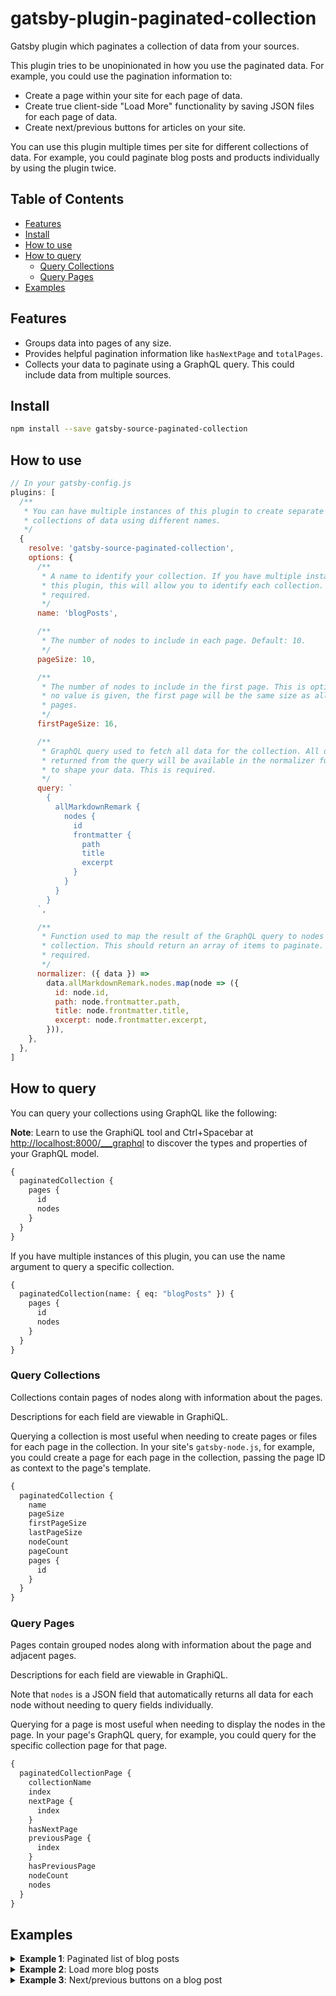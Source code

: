# gatsby-plugin-paginated-collection

Gatsby plugin which paginates a collection of data from your sources.

This plugin tries to be unopinionated in how you use the paginated data. For
example, you could use the pagination information to:

- Create a page within your site for each page of data.
- Create true client-side "Load More" functionality by saving JSON files for
  each page of data.
- Create next/previous buttons for articles on your site.

You can use this plugin multiple times per site for different collections of
data. For example, you could paginate blog posts and products individually by
using the plugin twice.

## Table of Contents

- [Features](#features)
- [Install](#install)
- [How to use](#how-to-use)
- [How to query](#how-to-query)
  - [Query Collections](#query-collections)
  - [Query Pages](#query-pages)
- [Examples](#examples)

## Features

- Groups data into pages of any size.
- Provides helpful pagination information like `hasNextPage` and `totalPages`.
- Collects your data to paginate using a GraphQL query. This could include data
  from multiple sources.

## Install

```sh
npm install --save gatsby-source-paginated-collection
```

## How to use

```javascript
// In your gatsby-config.js
plugins: [
  /**
   * You can have multiple instances of this plugin to create separate
   * collections of data using different names.
   */
  {
    resolve: 'gatsby-source-paginated-collection',
    options: {
      /**
       * A name to identify your collection. If you have multiple instances of
       * this plugin, this will allow you to identify each collection. This is
       * required.
       */
      name: 'blogPosts',

      /**
       * The number of nodes to include in each page. Default: 10.
       */
      pageSize: 10,

      /**
       * The number of nodes to include in the first page. This is optional. If
       * no value is given, the first page will be the same size as all other
       * pages.
       */
      firstPageSize: 16,

      /**
       * GraphQL query used to fetch all data for the collection. All data
       * returned from the query will be available in the normalizer function
       * to shape your data. This is required.
       */
      query: `
        {
          allMarkdownRemark {
            nodes {
              id
              frontmatter {
                path
                title
                excerpt
              }
            }
          }
        }
      `,

      /**
       * Function used to map the result of the GraphQL query to nodes in the
       * collection. This should return an array of items to paginate. This is
       * required.
       */
      normalizer: ({ data }) =>
        data.allMarkdownRemark.nodes.map(node => ({
          id: node.id,
          path: node.frontmatter.path,
          title: node.frontmatter.title,
          excerpt: node.frontmatter.excerpt,
        })),
    },
  },
]
```

## How to query

You can query your collections using GraphQL like the following:

**Note**: Learn to use the GraphiQL tool and Ctrl+Spacebar at
<http://localhost:8000/___graphql> to discover the types and properties of your
GraphQL model.

```graphql
{
  paginatedCollection {
    pages {
      id
      nodes
    }
  }
}
```

If you have multiple instances of this plugin, you can use the name argument to
query a specific collection.

```graphql
{
  paginatedCollection(name: { eq: "blogPosts" }) {
    pages {
      id
      nodes
    }
  }
}
```

### Query Collections

Collections contain pages of nodes along with information about the pages.

Descriptions for each field are viewable in GraphiQL.

Querying a collection is most useful when needing to create pages or files for
each page in the collection. In your site's `gatsby-node.js`, for example, you
could create a page for each page in the collection, passing the page ID as
context to the page's template.

```graphql
{
  paginatedCollection {
    name
    pageSize
    firstPageSize
    lastPageSize
    nodeCount
    pageCount
    pages {
      id
    }
  }
}
```

### Query Pages

Pages contain grouped nodes along with information about the page and adjacent
pages.

Descriptions for each field are viewable in GraphiQL.

Note that `nodes` is a JSON field that automatically returns all data for each
node without needing to query fields individually.

Querying for a page is most useful when needing to display the nodes in the
page. In your page's GraphQL query, for example, you could query for the
specific collection page for that page.

```graphql
{
  paginatedCollectionPage {
    collectionName
    index
    nextPage {
      index
    }
    hasNextPage
    previousPage {
      index
    }
    hasPreviousPage
    nodeCount
    nodes
  }
}
```

## Examples

<details>
  <summary><strong>Example 1</strong>: Paginated list of blog posts</summary>
  <br/>

This example creates pages of blog posts with each page containing a list of up
to 10 posts. We will use a template to generate these pages using page context
to pass the pagination information.

1. **Add the plugin to `gatsby-config.js`**

   This example assumes you are creating pages for each blog post at
   `/blog/${slug}`.

   ```javascript
   // gatsby-config.js

   module.exports = {
     plugins: [
       {
         resolve: 'gatsby-plugin-paginated-collection',
         options: {
           name: 'blog-posts',
           query: `
             {
               allMarkdownRemark {
                 nodes {
                   id
                   frontmatter {
                     path
                     title
                     excerpt
                   }
                 }
               }
             }
           `,
           normalizer: ({ data }) =>
             data.allMarkdownRemark.nodes.map(node => ({
               id: node.id,
               url: `/blog/${node.frontmatter.path}`,
               title: node.frontmatter.title,
             })),
         },
       },
     ],
   }
   ```

1. **Create a blog posts template**

   This template will be used for each page of blog posts.

   ```javascript
   // src/templates/blog.js

   import React from 'react'
   import { Link, graphql } from 'gatsby'

   const BlogPage = ({ data }) => {
     const page = data.paginatedCollectionPage
     const blogPosts = page.nodes

     return (
       <div className="blog-posts">
         <ul className="blog-posts__list">
           {blogPosts.map(blogPost => (
             <li key={blogPost.id} className="blog-posts__post">
               <Link to={blogPost.url}>{blogPost.title}</Link>
             </li>
           ))}
         </ul>
         {page.hasPreviousPage && (
           <Link to={`/blog/${page.previousPage.id}`}>Previous page</Link>
         )}
         <span>
           Page {page.index + 1} of {page.collection.totalPages}
         </span>
         {page.hasNextPage && (
           <Link to={`/blog/${page.nextPage.id}`}>Next page</Link>
         )}
       </div>
     )
   }

   export default BlogPage

   export const query = graphql`
     query($id: String!) {
       paginatedCollectionPage(id: { eq: $id }) {
         nodes
         index
         hasNextPage
         nextPage {
           id
         }
         hasPreviousPage
         previousPage {
           id
         }
         collection {
           totalPages
         }
       }
     }
   `
   ```

1. **Create a page for each paginated group of blog posts**

   We query all the pages in the collection and create pages using the template
   above. We also create an extra page for the first group of blog posts with a
   nice URL.

   ```javascript
   // gatsby-node.js

   exports.createPages = async gatsbyContext => {
     const { actions, graphql } = gatsbyContext
     const { createPage } = actions

     const blogTemplate = path.resolve('src/templates/blog.js')

     const { data } = await graphql(`
       {
         paginatedCollection(name: { eq: "blog-posts" }) {
           pages {
             id
           }
         }
       }
     `)
     const pages = data.paginatedCollection.pages

     for (const page of pages)
       createPage({
         path: `/blog/${page.id}`,
         component: blogTemplate,
         context: { id: page.id },
       })

     // Create the first page with a nice URL
     createPage({
       path: '/blog/',
       component: blogTemplate,
       context: { id: pages[0] },
     })
   }
   ```

</details>

<details>
  <summary><strong>Example 2</strong>: Load more blog posts</summary>
  <br/>

This example creates JSON files in the site's `public` directory containing the
pagination data. Files in this directory are added to the site as-is, allowing
us to fetch the JSON client-side upon clicking a button.

On the page where we display the blog posts, we query the first page of posts as
part of the page's static query. These posts will be included in the static
build of the site.

The "Load More" button has a click handler that fetches the next page's JSON,
appends the posts from that page to some state, and updates the state holding
the latest page. Since we have the latest page in state, we can see if there are
more pages to fetch or if we are on the last page.

1. **Add the plugin to `gatsby-config.js`**

   This example assumes you are creating pages for each blog post at
   `/blog/${slug}`.

   ```javascript
   // gatsby-config.js

   module.exports = {
     plugins: [
       {
         resolve: 'gatsby-plugin-paginated-collection',
         options: {
           name: 'blog-posts',
           query: `
             {
               allMarkdownRemark {
                 nodes {
                   id
                   frontmatter {
                     path
                     title
                     excerpt
                   }
                 }
               }
             }
           `,
           normalizer: ({ data }) =>
             data.allMarkdownRemark.nodes.map(node => ({
               id: node.id,
               url: `/blog/${node.frontmatter.path}`,
               title: node.frontmatter.title,
             })),
         },
       },
     ],
   }
   ```

1. **Create the JSON files in `gatsby-node.js`**

   We're going to save it in `/paginated-data/${collection.id}`, where
   collection ID is a UUID for the blog posts, but this could also be
   `/paginated-data/blog-posts`.

   Similarly, we are using the page IDs for the JSON filenames, but this could
   also be the page number/index.

   Using the IDs forces you to rely on the pagination data provided by the
   plugin rather than keeping state yourself (e.g. incrementing page numbers).

   ```javascript
   // gatsby-node.js

   exports.createPages = async gatsbyContext => {
     const { graphql } = gatsbyContext

     const queryResult = await graphql(`
       {
         paginatedCollection(name: { eq: "blog-posts" }) {
           id
           pages {
             id
             nodes
             hasNextPage
             nextPage {
               id
             }
           }
         }
       }
     `)

     const collection = queryResult.data.paginatedCollection
     const dir = path.join(__dirname, 'public', 'paginated-data', collection.id)
     fs.mkdirSync(dir, { recursive: true })

     for (const page of collection.pages)
       fs.writeFileSync(
         path.resolve(dir, `${page.id}.json`),
         JSON.stringify(page),
       )
   }
   ```

1. **Create a Blog page with the fetching handler**

   The `loadNextPage` function does not do any error handling so feel free to
   improve on this.

   Note the use of `withPrefix` when creating the URL for the JSON file. This is
   only necessary if your site is not hosted at the root of your server.

   ```javascript
   // src/pages/blog.js

   import React, { useState, useCallback } from 'react'
   import { Link, graphql, withPrefix } from 'gatsby'

   const BlogPage = ({ data }) => {
     const initialPage = data.paginatedCollectionPage
     const [latestPage, setLatestPage] = useState(initialPage)
     const [blogPosts, setBlogPosts] = useState(initialPage.nodes)

     const loadNextPage = useCallback(async () => {
       if (!latestPage.hasNextPage) return

       const collectionId = latestPage.collection.id
       const nextPageId = latestPage.nextPage.id
       const path = withPrefix(
         `/paginated-data/${collectionId}/${nextPageId}.json`,
       )

       const res = await fetch(path)
       const json = await res.json()

       setBlogPosts(state => [...state, ...json.nodes])
       setLatestPage(json)
     }, [latestPage])

     return (
       <div className="blog-posts">
         <ul className="blog-posts__list">
           {blogPosts.map(blogPost => (
             <li key={blogPost.id} className="blog-posts__list__post">
               <Link to={blogPost.url}>{blogPost.title}</Link>
             </li>
           ))}
         </ul>
         {latestPage.hasNextPage && (
           <button class="blog-posts__load-more" onClick={loadNextPage}>
             Load more
           </button>
         )}
       </div>
     )
   }

   export default BlogPage

   export const query = graphql`
     {
       paginatedCollectionPage(
         collection: { name: { eq: "blog-posts" } }
         index: { eq: 0 }
       ) {
         nodes
         hasNextPage
         nextPage {
           id
         }
         collection {
           id
         }
       }
     }
   `
   ```

</details>

<details>
  <summary><strong>Example 3</strong>: Next/previous buttons on a blog post</summary>
  <br/>

TODO

</details>
